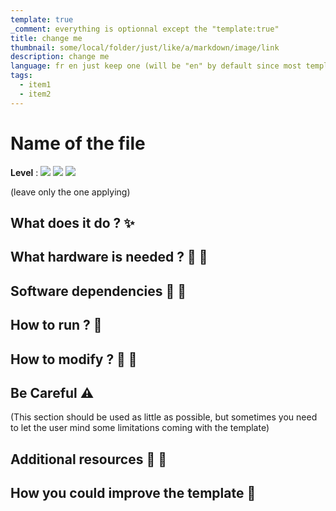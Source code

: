 ```yaml
---
template: true
_comment: everything is optionnal except the "template:true"
title: change me
thumbnail: some/local/folder/just/like/a/markdown/image/link
description: change me
language: fr en just keep one (will be "en" by default since most templates have their redmes in english)
tags:
  - item1
  - item2
---
```


# Name of the file

**Level** : ![](https://img.shields.io/badge/Level-Beginner-brightgreen) ![](https://img.shields.io/badge/Level-Intermediate-yellow) ![](https://img.shields.io/badge/Level-Advanced-red)

(leave only the one applying)

## What does it do ? ✨

## What hardware is needed ? 💾 🔌

## Software dependencies 🌈 📂

## How to run ? 🚀

## How to modify ? 🔩 🔨

## Be Careful ⚠️

(This section should be used as little as possible, but sometimes you need to let the user mind some limitations coming with the template)

## Additional resources 📄 📗

## How you could improve the template 🦾
